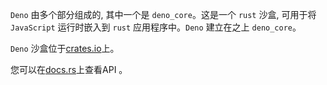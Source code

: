 `Deno` 由多个部分组成的, 其中一个是 `deno_core`。这是一个 `rust` 沙盒, 可用于将 `JavaScript` 运行时嵌入到 `rust` 应用程序中。`Deno` 建立在之上 `deno_core`。

`Deno` 沙盒位于[crates.io](https://crates.io/crates/deno_core)上。

您可以在[docs.rs](https://docs.rs/deno_core)上查看API 。
